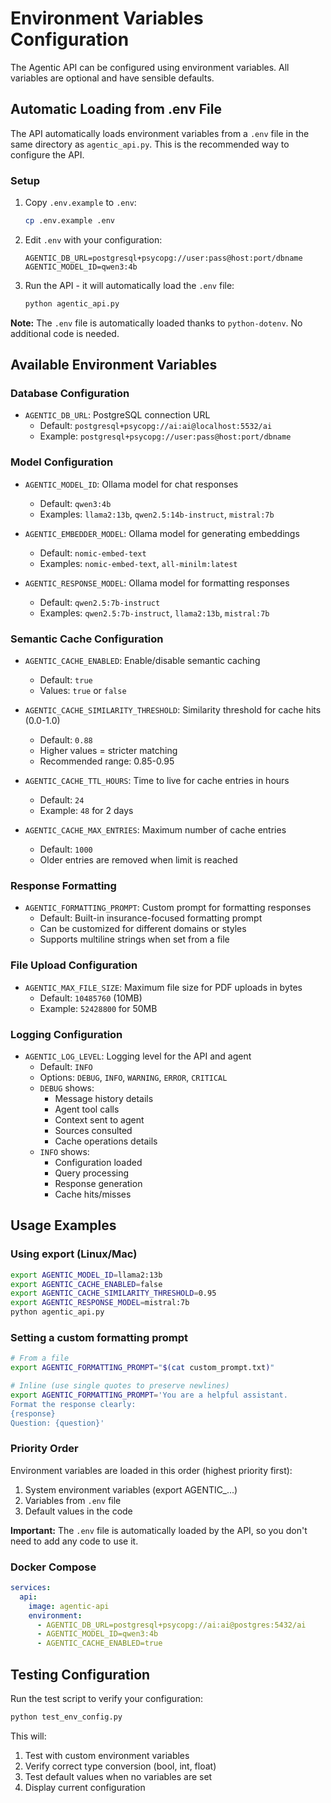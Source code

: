 # Environment Variables Configuration

The Agentic API can be configured using environment variables. All variables are optional and have sensible defaults.

## Automatic Loading from .env File

The API automatically loads environment variables from a `.env` file in the same directory as `agentic_api.py`. This is the recommended way to configure the API.

### Setup
1. Copy `.env.example` to `.env`:
   ```bash
   cp .env.example .env
   ```

2. Edit `.env` with your configuration:
   ```env
   AGENTIC_DB_URL=postgresql+psycopg://user:pass@host:port/dbname
   AGENTIC_MODEL_ID=qwen3:4b
   ```

3. Run the API - it will automatically load the `.env` file:
   ```bash
   python agentic_api.py
   ```

**Note:** The `.env` file is automatically loaded thanks to `python-dotenv`. No additional code is needed.

## Available Environment Variables

### Database Configuration
- `AGENTIC_DB_URL`: PostgreSQL connection URL
  - Default: `postgresql+psycopg://ai:ai@localhost:5532/ai`
  - Example: `postgresql+psycopg://user:pass@host:port/dbname`

### Model Configuration
- `AGENTIC_MODEL_ID`: Ollama model for chat responses
  - Default: `qwen3:4b`
  - Examples: `llama2:13b`, `qwen2.5:14b-instruct`, `mistral:7b`

- `AGENTIC_EMBEDDER_MODEL`: Ollama model for generating embeddings
  - Default: `nomic-embed-text`
  - Examples: `nomic-embed-text`, `all-minilm:latest`

- `AGENTIC_RESPONSE_MODEL`: Ollama model for formatting responses
  - Default: `qwen2.5:7b-instruct`
  - Examples: `qwen2.5:7b-instruct`, `llama2:13b`, `mistral:7b`

### Semantic Cache Configuration
- `AGENTIC_CACHE_ENABLED`: Enable/disable semantic caching
  - Default: `true`
  - Values: `true` or `false`

- `AGENTIC_CACHE_SIMILARITY_THRESHOLD`: Similarity threshold for cache hits (0.0-1.0)
  - Default: `0.88`
  - Higher values = stricter matching
  - Recommended range: 0.85-0.95

- `AGENTIC_CACHE_TTL_HOURS`: Time to live for cache entries in hours
  - Default: `24`
  - Example: `48` for 2 days

- `AGENTIC_CACHE_MAX_ENTRIES`: Maximum number of cache entries
  - Default: `1000`
  - Older entries are removed when limit is reached

### Response Formatting
- `AGENTIC_FORMATTING_PROMPT`: Custom prompt for formatting responses
  - Default: Built-in insurance-focused formatting prompt
  - Can be customized for different domains or styles
  - Supports multiline strings when set from a file

### File Upload Configuration
- `AGENTIC_MAX_FILE_SIZE`: Maximum file size for PDF uploads in bytes
  - Default: `10485760` (10MB)
  - Example: `52428800` for 50MB

### Logging Configuration
- `AGENTIC_LOG_LEVEL`: Logging level for the API and agent
  - Default: `INFO`
  - Options: `DEBUG`, `INFO`, `WARNING`, `ERROR`, `CRITICAL`
  - `DEBUG` shows:
    - Message history details
    - Agent tool calls
    - Context sent to agent
    - Sources consulted
    - Cache operations details
  - `INFO` shows:
    - Configuration loaded
    - Query processing
    - Response generation
    - Cache hits/misses

## Usage Examples

### Using export (Linux/Mac)
```bash
export AGENTIC_MODEL_ID=llama2:13b
export AGENTIC_CACHE_ENABLED=false
export AGENTIC_CACHE_SIMILARITY_THRESHOLD=0.95
export AGENTIC_RESPONSE_MODEL=mistral:7b
python agentic_api.py
```

### Setting a custom formatting prompt
```bash
# From a file
export AGENTIC_FORMATTING_PROMPT="$(cat custom_prompt.txt)"

# Inline (use single quotes to preserve newlines)
export AGENTIC_FORMATTING_PROMPT='You are a helpful assistant.
Format the response clearly:
{response}
Question: {question}'
```

### Priority Order

Environment variables are loaded in this order (highest priority first):
1. System environment variables (export AGENTIC_...)
2. Variables from `.env` file
3. Default values in the code

**Important:** The `.env` file is automatically loaded by the API, so you don't need to add any code to use it.

### Docker Compose
```yaml
services:
  api:
    image: agentic-api
    environment:
      - AGENTIC_DB_URL=postgresql+psycopg://ai:ai@postgres:5432/ai
      - AGENTIC_MODEL_ID=qwen3:4b
      - AGENTIC_CACHE_ENABLED=true
```

## Testing Configuration

Run the test script to verify your configuration:
```bash
python test_env_config.py
```

This will:
1. Test with custom environment variables
2. Verify correct type conversion (bool, int, float)
3. Test default values when no variables are set
4. Display current configuration